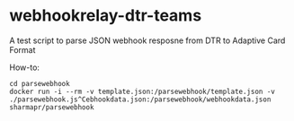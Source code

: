# webhookrelay-dtr-teams
A test script to parse JSON webhook resposne from DTR to Adaptive Card Format

How-to:

```
cd parsewebhook
docker run -i --rm -v template.json:/parsewebhook/template.json -v ./parsewebhook.js^Cebhookdata.json:/parsewebhook/webhookdata.json sharmapr/parsewebhook
```
